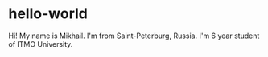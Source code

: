 # hello-world

Hi! My name is Mikhail. I'm from Saint-Peterburg, Russia. I'm 6 year student of ITMO University.
